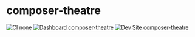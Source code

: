# composer-theatre

![CI none](https://img.shields.io/badge/ci-none-orange.svg)
[![Dashboard composer-theatre](https://img.shields.io/badge/dashboard-composer_theatre-yellow.svg)](https://dashboard.pantheon.io/sites/6e07685e-9f83-4fd1-9ba2-7876dc2d5dfb#dev/code)
[![Dev Site composer-theatre](https://img.shields.io/badge/site-composer_theatre-blue.svg)](http://dev-composer-theatre.pantheonsite.io/)